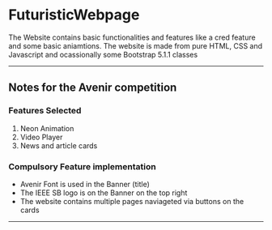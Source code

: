 # FuturisticWebpage
The Website contains basic functionalities and features like a cred feature and some basic aniamtions. The website is made from pure HTML, CSS and Javascript and ocassionally some Bootstrap 5.1.1 classes

---

## Notes for the Avenir competition

### Features Selected

1. Neon Animation
2. Video Player
3. News and article cards

### Compulsory Feature implementation

- Avenir Font is used in the Banner (title)
- The IEEE SB logo is on the Banner on the top right
- The website contains multiple pages naviageted via buttons on the cards

---
